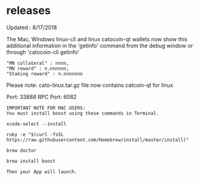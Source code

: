 # releases

Updated : 8/17/2018

The Mac, Windows linux-cli and linux catocoin-qt wallets now show this additional information in the 'getinfo' command from the debug window or through 'catocoin-cli getinfo'

    "MN collateral" : nnnn,
    "MN reward" : n.nnnnnn,
    "Staking reward" : n.nnnnnnn

Please note: cato-linux.tar.gz file now contains catcoin-qt for linux

Port: 33888
RPC Port: 6082
~~~~~~~~~~~~~~~~~~~~~~~~~~~~~~~~~~~~~~~~~~~~~~~~~~~~~~~~~~~~~
IMPORTANT NOTE FOR MAC USERS:
You must install boost using these commands in Terminal.

xcode-select --install

ruby -e "$(curl -fsSL https://raw.githubusercontent.com/Homebrew/install/master/install)"

brew doctor

brew install boost

Then your App will launch.
